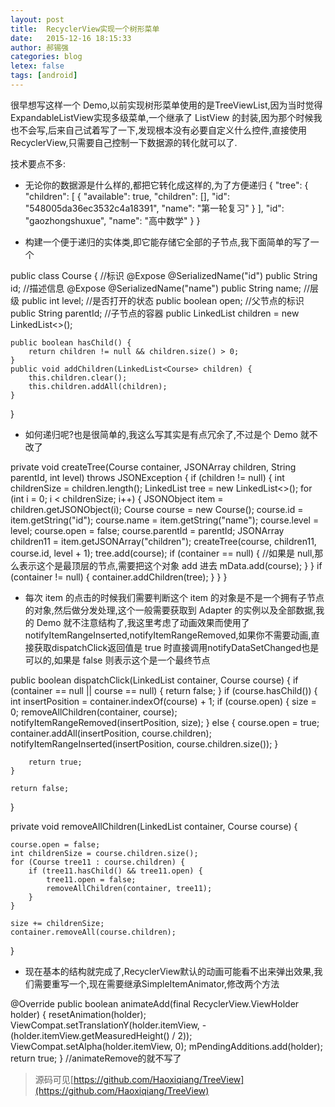 ```yaml
---
layout: post
title:  RecyclerView实现一个树形菜单
date:   2015-12-16 18:15:33
author: 郝锡强
categories: blog
letex: false
tags: [android]
---
```

很早想写这样一个 Demo,以前实现树形菜单使用的是TreeViewList,因为当时觉得ExpandableListView实现多级菜单,一个继承了 ListView 的封装,因为那个时候我也不会写,后来自己试着写了一下,发现根本没有必要自定义什么控件,直接使用RecyclerView,只需要自己控制一下数据源的转化就可以了.

<!-- more -->

技术要点不多:

* 无论你的数据源是什么样的,都把它转化成这样的,为了方便递归
{
	"tree": {
		"children": [
			{
				"available": true,
				"children": [],
				"id": "548005da36ec3532c4a18391",
				"name": "第一轮复习"
			}
		],
	"id": "gaozhongshuxue",
	"name": "高中数学"
	}
}

* 构建一个便于递归的实体类,即它能存储它全部的子节点,我下面简单的写了一个

public class Course {
    //标识
    @Expose
    @SerializedName("id")
    public String id;
    //描述信息
    @Expose
    @SerializedName("name")
    public String name;
    //层级
    public int level;
    //是否打开的状态
    public boolean open;
    //父节点的标识
    public String parentId;
    //子节点的容器
    public LinkedList<Course> children = new LinkedList<>();

    public boolean hasChild() {
        return children != null && children.size() > 0;
    }
    public void addChildren(LinkedList<Course> children) {
        this.children.clear();
        this.children.addAll(children);
    }
}

* 如何递归呢?也是很简单的,我这么写其实是有点冗余了,不过是个 Demo 就不改了

private void createTree(Course container, JSONArray children, String parentId, int level) throws JSONException {
	if (children != null) {
		int childrenSize = children.length();
		LinkedList<Course> tree = new LinkedList<>();
		for (int i = 0; i < childrenSize; i++) {
			JSONObject item = children.getJSONObject(i);
			Course course = new Course();
			course.id = item.getString("id");
			course.name = item.getString("name");
			course.level = level;
 			course.open = false;
			course.parentId = parentId;
			JSONArray children11 = item.getJSONArray("children");
			createTree(course, children11, course.id, level + 1);
			tree.add(course);
			if (container == null) {
				//如果是 null,那么表示这个是最顶层的节点,需要把这个对象 add 进去
 				mData.add(course);
			}
		}
		if (container != null) {
			container.addChildren(tree);
		}
	}
}

* 每次 item 的点击的时候我们需要判断这个 item 的对象是不是一个拥有子节点的对象,然后做分发处理,这个一般需要获取到 Adapter 的实例以及全部数据,我的 Demo 就不注意结构了,我这里考虑了动画效果而使用了notifyItemRangeInserted,notifyItemRangeRemoved,如果你不需要动画,直接获取dispatchClick返回值是 true 时直接调用notifyDataSetChanged也是可以的,如果是 false 则表示这个是一个最终节点

public boolean dispatchClick(LinkedList<Course> container, Course course) {
	if (container == null || course == null) {
		return false;
	}
	if (course.hasChild()) {
		int insertPosition = container.indexOf(course) + 1;
		if (course.open) {
			size = 0;
			removeAllChildren(container, course);
			notifyItemRangeRemoved(insertPosition, size);
		} else {
			course.open = true;
			container.addAll(insertPosition, course.children);
			notifyItemRangeInserted(insertPosition, course.children.size());
		}

		return true;
	}

	return false;
}

private void removeAllChildren(LinkedList<Course> container, Course course) {

	course.open = false;
	int childrenSize = course.children.size();
	for (Course tree11 : course.children) {
		if (tree11.hasChild() && tree11.open) {
			tree11.open = false;
			removeAllChildren(container, tree11);
		}
	}

	size += childrenSize;
	container.removeAll(course.children);
}

* 现在基本的结构就完成了,RecyclerView默认的动画可能看不出来弹出效果,我们需要重写一个,现在需要继承SimpleItemAnimator,修改两个方法

@Override
public boolean animateAdd(final RecyclerView.ViewHolder holder) {
	resetAnimation(holder);
	ViewCompat.setTranslationY(holder.itemView, -(holder.itemView.getMeasuredHeight() / 2));
	ViewCompat.setAlpha(holder.itemView, 0);
	mPendingAdditions.add(holder);
	return true;
}
//animateRemove的就不写了


>源码可见[https://github.com/Haoxiqiang/TreeView](https://github.com/Haoxiqiang/TreeView)